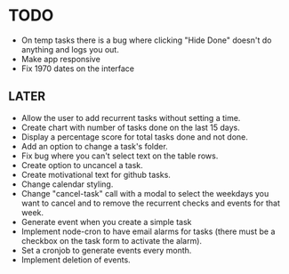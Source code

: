# TODO

- On temp tasks there is a bug where clicking "Hide Done" doesn't do anything and logs you out.
- Make app responsive
- Fix 1970 dates on the interface

## LATER

- Allow the user to add recurrent tasks without setting a time.
- Create chart with number of tasks done on the last 15 days.
- Display a percentage score for total tasks done and not done.
- Add an option to change a task's folder.
- Fix bug where you can't select text on the table rows.
- Create option to uncancel a task.
- Create motivational text for github tasks.
- Change calendar styling.
- Change "cancel-task" call with a modal to select the weekdays you want to cancel and to remove the recurrent checks and events for that week.
- Generate event when you create a simple task
- Implement node-cron to have email alarms for tasks (there must be a checkbox on the task form to activate the alarm).
- Set a cronjob to generate events every month.
- Implement deletion of events.

